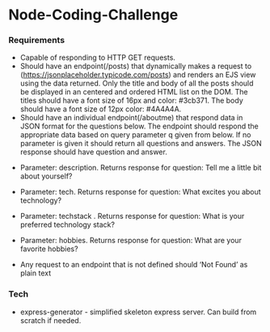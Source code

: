 # Node-Coding-Challenge

### Requirements
* Capable of responding to HTTP GET requests.
* Should have an endpoint(/posts) that dynamically makes a request to (https://jsonplaceholder.typicode.com/posts) and renders an EJS view using the data returned. Only the title and body of all the posts should be displayed in an centered and ordered HTML list on the DOM. The titles should have a font size of 16px and color: #3cb371. The body should have a font size of 12px color: #4A4A4A.
* Should have an individual endpoint(/aboutme) that respond data in JSON format for the questions below. The endpoint should respond the appropriate data based on query parameter q given from below. If no parameter is given it should return all questions and answers. The JSON response should have question and answer. 
- Parameter: description. Returns response for question: Tell me a little bit about yourself?
- Parameter: tech. Returns response for question: What excites you about technology? 
- Parameter: techstack . Returns response for question: What is your preferred technology stack?
- Parameter: hobbies. Returns response for question: What are your favorite hobbies?

- Any request to an endpoint that is not defined should ‘Not Found’ as plain text

### Tech
* express-generator - simplified skeleton express server. Can build from scratch if needed.
